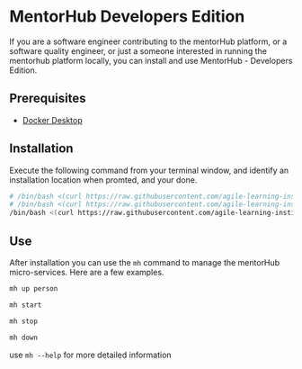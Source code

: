 # MentorHub Developers Edition

If you are a software engineer contributing to the mentorHub platform, or a software quality engineer, or just a someone interested in running the mentorhub platform locally, you can install and use MentorHub - Developers Edition.

## Prerequisites

- [Docker Desktop](https://www.docker.com/products/docker-desktop/)

## Installation

Execute the following command from your terminal window, and identify an installation location when promted, and your done.

```bash
# /bin/bash <(curl https://raw.githubusercontent.com/agile-learning-institute/mentorhub/main/mentorHub-DE/install)
# /bin/bash <(curl https://raw.githubusercontent.com/agile-learning-institute/mentorHub/main/mentorHub-developer-edition/install)
/bin/bash <(curl https://raw.githubusercontent.com/agile-learning-institute/mentorHub/mentorhub-developers-edition/mentorHub-developer-edition/install)
```

## Use

After installation you can use the ``mh`` command to manage the mentorHub micro-services. Here are a few examples.

```bash
mh up person
```

```bash
mh start
```

```bash
mh stop
```

```bash
mh down
```

use ``mh --help`` for more detailed information
